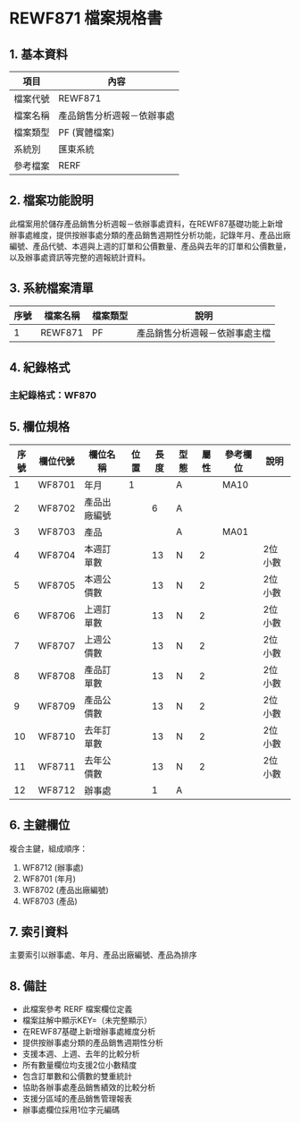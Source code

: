 # REWF871 檔案規格書

## 1. 基本資料

| 項目 | 內容 |
|------|------|
| 檔案代號 | REWF871 |
| 檔案名稱 | 產品銷售分析週報－依辦事處 |
| 檔案類型 | PF (實體檔案) |
| 系統別 | 匯東系統 |
| 參考檔案 | RERF |

## 2. 檔案功能說明

此檔案用於儲存產品銷售分析週報－依辦事處資料，在REWF87基礎功能上新增辦事處維度，提供按辦事處分類的產品銷售週期性分析功能，記錄年月、產品出廠編號、產品代號、本週與上週的訂單和公價數量、產品與去年的訂單和公價數量，以及辦事處資訊等完整的週報統計資料。

## 3. 系統檔案清單

| 序號 | 檔案名稱 | 檔案類型 | 說明 |
|------|----------|----------|------|
| 1 | REWF871 | PF | 產品銷售分析週報－依辦事處主檔 |

## 4. 紀錄格式

### 主紀錄格式：WF870

## 5. 欄位規格

| 序號 | 欄位代號 | 欄位名稱 | 位置 | 長度 | 型態 | 屬性 | 參考欄位 | 說明 |
|------|----------|----------|------|------|------|------|----------|------|
| 1 | WF8701 | 年月 | 1 | | A | | MA10 | |
| 2 | WF8702 | 產品出廠編號 | | 6 | A | | | |
| 3 | WF8703 | 產品 | | | A | | MA01 | |
| 4 | WF8704 | 本週訂單數 | | 13 | N | 2 | | 2位小數 |
| 5 | WF8705 | 本週公價數 | | 13 | N | 2 | | 2位小數 |
| 6 | WF8706 | 上週訂單數 | | 13 | N | 2 | | 2位小數 |
| 7 | WF8707 | 上週公價數 | | 13 | N | 2 | | 2位小數 |
| 8 | WF8708 | 產品訂單數 | | 13 | N | 2 | | 2位小數 |
| 9 | WF8709 | 產品公價數 | | 13 | N | 2 | | 2位小數 |
| 10 | WF8710 | 去年訂單數 | | 13 | N | 2 | | 2位小數 |
| 11 | WF8711 | 去年公價數 | | 13 | N | 2 | | 2位小數 |
| 12 | WF8712 | 辦事處 | | 1 | A | | | |

## 6. 主鍵欄位

複合主鍵，組成順序：
1. WF8712 (辦事處)
2. WF8701 (年月)
3. WF8702 (產品出廠編號)
4. WF8703 (產品)

## 7. 索引資料

主要索引以辦事處、年月、產品出廠編號、產品為排序

## 8. 備註

- 此檔案參考 RERF 檔案欄位定義
- 檔案註解中顯示KEY=（未完整顯示）
- 在REWF87基礎上新增辦事處維度分析
- 提供按辦事處分類的產品銷售週期性分析
- 支援本週、上週、去年的比較分析
- 所有數量欄位均支援2位小數精度
- 包含訂單數和公價數的雙重統計
- 協助各辦事處產品銷售績效的比較分析
- 支援分區域的產品銷售管理報表
- 辦事處欄位採用1位字元編碼 